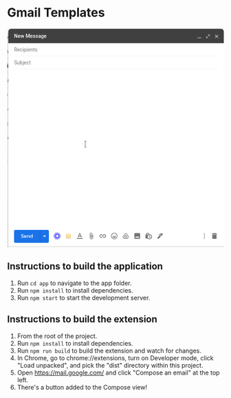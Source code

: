 # Gmail Templates

![gmail-templates](./docs/gmail-extension.gif)

## Instructions to build the application

1. Run `cd app` to navigate to the app folder.
2. Run `npm install` to install dependencies.
3. Run `npm start` to start the development server.

## Instructions to build the extension

1. From the root of the project.
2. Run `npm install` to install dependencies.
3. Run `npm run build` to build the extension and watch for changes.
4. In Chrome, go to chrome://extensions, turn on Developer mode, click "Load unpacked", and pick the "dist" directory within this project.
5. Open https://mail.google.com/ and click "Compose an email" at the top left.
6. There's a button added to the Compose view!
